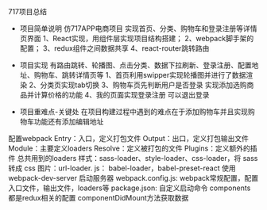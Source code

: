 717项目总结

* 项目简单说明
仿717APP电商项目 实现首页、分类、购物车和登录注册等详情页界面
1、React实现，用组件层实现项目结构搭建；
2、webpack脚手架的配置；
3、redux组件之间数据共享
4、react-router跳转路由


* 项目实现
有路由跳转、轮播图、点击分类、数据下拉刷新、登录注册、配置地址、购物车、跳转详情页等
1、首页利用swipper实现轮播图并进行了数据渲染
2、分类页实现tab切换
3、购物车页先判断用户是否登录    实现添加选购商品并计算价格的功能
4、我的页面实现登录注册 可以退出登录

* 项目重难点-关键处
在项目构建过程中遇到的难点在于添加购物车并且实现购物车功能还有添加编辑地址


配置webpack
Entry：入口，定义打包文件
Output：出口，定义打包输出文件
Module：主要定义loaders
Resolve：定义被打包的文件
Plugins：定义额外的插件
总共用到的loaders
样式：sass-loader、style-loader、css-loader，将 sass 转成 css
图片：url-loader.
js： babel-loader，babel-preset-react
使用 webpack-dev-server 启动服务器
webpack.config.js: webpack常规配置，配置入口文件，输出文件，loaders等
package.json: 自定义启动命令
components 都是redux相关的配置
componentDidMount方法获取数据


